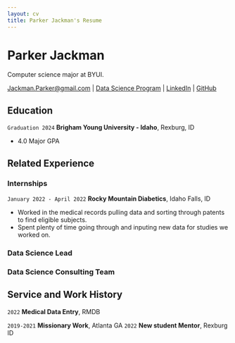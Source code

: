 ```yaml
---
layout: cv
title: Parker Jackman's Resume
---
```


# Parker Jackman

Computer science major at BYUI.

<div id="webaddress">
<a href="datascience@byui.edu">Jackman.Parker@gmail.com</a>
| <a href="https://www.byui.edu/mathematics/student-resources/data-science">Data Science Program</a>
| <a href="https://www.linkedin.com/groups/13537407/">LinkedIn</a>
| <a href="https://github.com/byuids-resumes">GitHub</a>
</div>

<!-- https://www.monique.tech/the-art-of-markdown -->

## Education

`Graduation 2024`
**Brigham Young University - Idaho**, Rexburg, ID

- 4.0 Major GPA

## Related Experience

### Internships

`January 2022 - April 2022`
**Rocky Mountain Diabetics**, Idaho Falls, ID

- Worked in the medical records pulling data and sorting through patents to find eligible subjects.
- Spent plenty of time going through and inputing new data for studies we worked on.

### Data Science Lead

### Data Science Consulting Team

## Service and Work History

`2022`
**Medical Data Entry**, RMDB

`2019-2021`
**Missionary Work**, Atlanta GA
`2022`
**New student Mentor**, Rexburg ID

<!-- ### Footer

Last updated: Dec 3 -->
